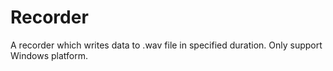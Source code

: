 Recorder
========

A recorder which writes data to .wav file in specified duration.
Only support Windows platform.


